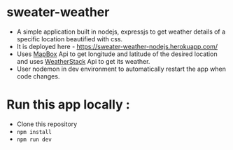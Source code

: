 # sweater-weather

* A simple application built in nodejs, expressjs to get weather details of a specific location beautified with css.
* It is deployed here - https://sweater-weather-nodejs.herokuapp.com/  
* Uses [MapBox](https://www.mapbox.com/) Api to get longitude and latitude of the desired location and uses [WeatherStack](https://weatherstack.com/) Api to get its weather.
* User nodemon in dev environment to automatically restart the app when code changes.

# Run this app locally :

* Clone this repository
* `npm install`
* `npm run dev`
